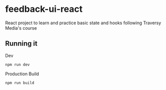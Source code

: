 # feedback-ui-react
React project to learn and practice basic state and hooks following Traversy Media's course

## Running it
Dev
```
npm run dev
```

Production Build
```
npm run build
```
